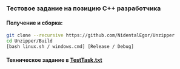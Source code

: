 ### **Тестовое задание на позицию C++ разработчика**

#### **Получение и сборка:**
```sh
git clone --recursive https://github.com/NidentalEgor/Unzipper
cd Unzipper/Build
[bash linux.sh / windows.cmd] [Release / Debug]
```

#### **Техническое задание в [TestTask.txt](https://github.com/NidentalEgor/Unzipper/blob/master/TestTask.txt)**